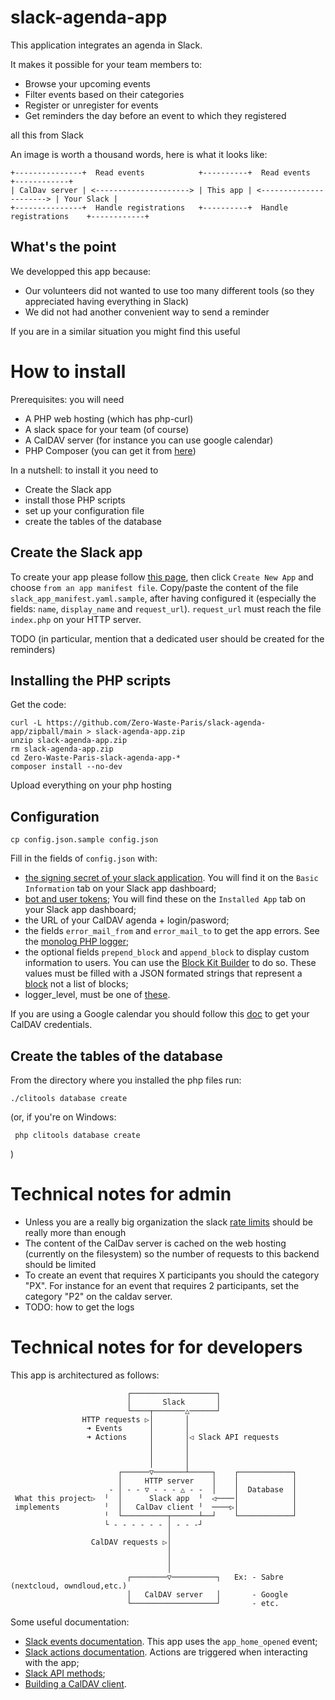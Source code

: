 slack-agenda-app
================

This application integrates an agenda in Slack.

It makes it possible for your team members to:
* Browse your upcoming events
* Filter events based on their categories
* Register or unregister for events
* Get reminders the day before an event to which they registered

all this from Slack

An image is worth a thousand words, here is what it looks like:

    +---------------+  Read events            +----------+  Read events             +------------+
    | CalDav server | <---------------------> | This app | <----------------------> | Your Slack |
    +---------------+  Handle registrations   +----------+  Handle registrations    +------------+

What's the point
----------------

We developped this app because:

* Our volunteers did not wanted to use too many different tools (so they appreciated having everything in Slack)
* We did not had another convenient way to send a reminder

If you are in a similar situation you might find this useful

How to install
==============

Prerequisites: you will need

* A PHP web hosting (which has php-curl)
* A slack space for your team (of course)
* A CalDAV server (for instance you can use google calendar)
* PHP Composer (you can get it from [here](https://getcomposer.org/))

In a nutshell: to install it you need to

- Create the Slack app
- install those PHP scripts
- set up your configuration file
- create the tables of the database

Create the Slack app
--------------------

To create your app please follow [this page](https://api.slack.com/apps), then click `Create New App` and choose `from an app manifest file`. Copy/paste the content of the file `slack_app_manifest.yaml.sample`, after having configured it (especially the fields: `name`, `display_name` and `request_url`). `request_url` must reach the file `index.php` on your HTTP server.

TODO (in particular, mention that a dedicated user should be created for the reminders)

Installing the PHP scripts
--------------------------
Get the code:

    curl -L https://github.com/Zero-Waste-Paris/slack-agenda-app/zipball/main > slack-agenda-app.zip
    unzip slack-agenda-app.zip
    rm slack-agenda-app.zip
    cd Zero-Waste-Paris-slack-agenda-app-*
    composer install --no-dev

Upload everything on your php hosting

Configuration
-------------

```
cp config.json.sample config.json
```

Fill in the fields of `config.json` with:
- [the signing secret of your slack application](https://api.slack.com/authentication/verifying-requests-from-slack). You will find it on the `Basic Information` tab on your Slack app dashboard;
- [bot and user tokens](https://api.slack.com/authentication/token-types);  You will find these on the `Installed App` tab on your Slack app dashboard;
- the URL of your CalDAV agenda + login/pasword;
- the fields `error_mail_from` and `error_mail_to` to get the app errors. See the [monolog PHP logger](https://github.com/Seldaek/monolog/blob/main/doc/02-handlers-formatters-processors.md);
- the optional fields `prepend_block` and `append_block` to display custom information to users. You can use the [Block Kit Builder](https://app.slack.com/block-kit-builder/) to do so. These values must be filled with a JSON formated strings that represent a [block](https://api.slack.com/block-kit) not a list of blocks;
- logger_level, must be one of [these](https://github.com/Seldaek/monolog/blob/fb2c324c17941ffe805aa7c953895af96840d0c9/src/Monolog/Logger.php#L103).

If you are using a Google calendar you should follow this [doc](https://support.google.com/accounts/answer/185833?hl=fr) to get your CalDAV credentials.

Create the tables of the database
---------------------------------

From the directory where you installed the php files run:

    ./clitools database create

(or, if you're on Windows:

     php clitools database create

)

Technical notes for admin
=========================

* Unless you are a really big organization the slack [rate limits](https://api.slack.com/changelog/2018-03-great-rate-limits) should be really more than enough
* The content of the CalDav server is cached on the web hosting (currently on the filesystem) so the number of requests to this backend should be limited
* To create an event that requires X participants you should the category "PX". For instance for an event that requires 2 participants, set the category "P2" on the caldav server.
* TODO: how to get the logs

Technical notes for  for developers
===================================
This app is architectured as follows:

```
                          ┌───────────────────┐
                          │       Slack       │
                          └────┬───────△──────┘
                HTTP requests ▷│       │
                 ➜ Events      │       │
                 ➜ Actions     │       │◁ Slack API requests
                               │       │
                               │       │
                               │       │
                        ┌──────▽───────┴─────┐    ┌────────────┐
                        │     HTTP server    │    │            │
                      - │ - - ▽ - - - △ - -  │    │  Database  │
 What this project▷  ╵  │      Slack app  ╵  ◁────│            │
 implements          ╵  │   CalDav client ╵  ────▷│            │
                     ╵  └──────────┬──────┴──┘    └────────────┘
                     └ - - - - - - │ - - -┘
                                   │
                  CalDAV requests ▷│
                                   │
                                   │
                                   │
                          ┌────────▽──────────┐   Ex: - Sabre (nextcloud, owndloud,etc.)
                          │   CalDAV server   │       - Google
                          └───────────────────┘       - etc.
```
Some useful documentation:
- [Slack events documentation](https://api.slack.com/events). This app uses the `app_home_opened` event;
- [Slack actions documentation](https://api.slack.com/interactivity/shortcuts). Actions are triggered when interacting with the app;
- [Slack API methods](https://api.slack.com/methods);
- [Building a CalDAV client](https://sabre.io/dav/building-a-caldav-client/).
